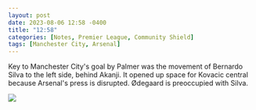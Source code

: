 ```yaml
---
layout: post
date: 2023-08-06 12:58 -0400
title: "12:58"
categories: [Notes, Premier League, Community Shield]
tags: [Manchester City, Arsenal]
---
```


Key to Manchester City's goal by Palmer was the movement of Bernardo Silva to the left side, behind Akanji. It opened up space for Kovacic central because Arsenal's press is disrupted. Ødegaard is preoccupied with Silva.

![](https://i.imgur.com/RIr7s5Q.jpg)


